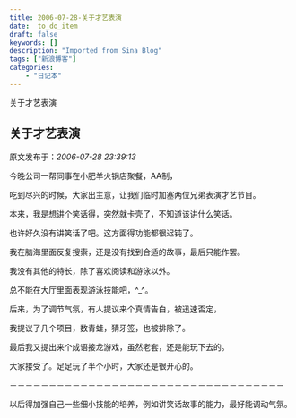 ```yaml
---
title: 2006-07-28-关于才艺表演
date:  to_do_item
draft: false
keywords: []
description: "Imported from Sina Blog"
tags: ["新浪博客"]
categories: 
    - "日记本"
---
```

关于才艺表演
## 关于才艺表演

 原文发布于：*2006-07-28 23:39:13*

今晚公司一帮同事在小肥羊火锅店聚餐，AA制，

吃到尽兴的时候，大家出主意，让我们临时加塞两位兄弟表演才艺节目。

 

本来，我是想讲个笑话得，突然就卡壳了，不知道该讲什么笑话。

也许好久没有讲笑话了吧。这方面得功能都很迟钝了。

 

我在脑海里面反复搜索，还是没有找到合适的故事，最后只能作罢。

 

我没有其他的特长，除了喜欢阅读和游泳以外。

总不能在大厅里面表现游泳技能吧，^_^。

 

 

后来，为了调节气氛，有人提议来个真情告白，被迅速否定，

我提议了几个项目，数青蛙，猜牙签，也被排除了。

最后我又提出来个成语接龙游戏，虽然老套，还是能玩下去的。

大家接受了。足足玩了半个小时，大家还是很开心的。

 

－－－－－－－－－－－－－－－－－－－－－－－－－－－－－－－－－－－

以后得加强自己一些细小技能的培养，例如讲笑话故事的能力，最好能调动气氛。

 

 


